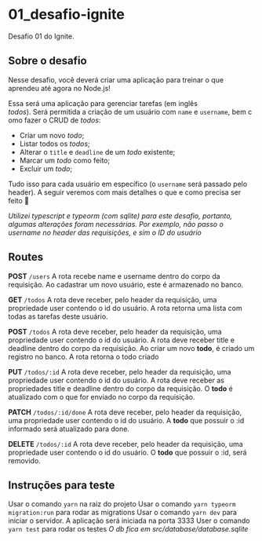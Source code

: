 # 01_desafio-ignite
Desafio 01 do Ignite.

## Sobre o desafio
Nesse desafio, você deverá criar uma aplicação para treinar o que aprendeu até agora no Node.js!

Essa será uma aplicação para gerenciar tarefas (em inglês *todos*). Será permitida a criação de um usuário com `name` e `username`, bem como fazer o CRUD de *todos*:

- Criar um novo *todo*;
- Listar todos os *todos*;
- Alterar o `title` e `deadline` de um *todo* existente;
- Marcar um *todo* como feito;
- Excluir um *todo*;

Tudo isso para cada usuário em específico (o `username` será passado pelo header). A seguir veremos com mais detalhes o que e como precisa ser feito 🚀

*Utilizei typescript e typeorm (com sqlite) para este desafio, portanto, algumas alterações foram necessárias. Por exemplo, não passo o username no header das requisições, e sim o ID do usuário*

## Routes

**POST** `/users`
A rota recebe name e username dentro do corpo da requisição. Ao cadastrar um novo usuário, este é armazenado no banco.

**GET** `/todos`
A rota deve receber, pelo header da requisição, uma propriedade user contendo o id do usuário.
A rota retorna uma lista com todas as tarefas deste usuário.

**POST** `/todos`
A rota deve receber, pelo header da requisição, uma propriedade user contendo o id do usuário.
A rota deve receber title e deadline dentro do corpo da requisição.
Ao criar um novo **todo**, é criado um registro no banco.
A rota retorna o todo criado

**PUT** `/todos/:id`
A rota deve receber, pelo header da requisição, uma propriedade user contendo o id do usuário.
A rota deve receber as propriedades title e deadline dentro do corpo da requisição.
O **todo** é atualizado com o que for enviado no corpo da requisição.

**PATCH** `/todos/:id/done`
A rota deve receber, pelo header da requisição, uma propriedade user contendo o id do usuário.
A **todo** que possuir o :id informado será atualizado para done.

**DELETE** `/todos/:id`
A rota deve receber, pelo header da requisição, uma propriedade user contendo o id do usuário.
O **todo** que possuir o :id, será removido.

## Instruções para teste
Usar o comando `yarn` na raiz do projeto
Usar o comando `yarn typeorm migration:run` para rodar as migrations
Usar o comando `yarn dev` para iniciar o servidor. A aplicação será iniciada na porta 3333
User o comando `yarn test` para rodar os testes
*O db fica em src/database/database.sqlite*